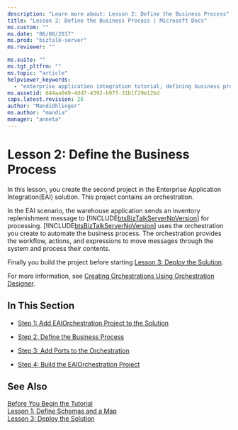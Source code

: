 ```yaml
---
description: "Learn more about: Lesson 2: Define the Business Process"
title: "Lesson 2: Define the Business Process | Microsoft Docs"
ms.custom: ""
ms.date: "06/08/2017"
ms.prod: "biztalk-server"
ms.reviewer: ""

ms.suite: ""
ms.tgt_pltfrm: ""
ms.topic: "article"
helpviewer_keywords: 
  - "enterprise application integration tutorial, defining business processes"
ms.assetid: 644aa049-4dd7-4392-b97f-31b1f29e12bd
caps.latest.revision: 26
author: "MandiOhlinger"
ms.author: "mandia"
manager: "anneta"
---
```

# Lesson 2: Define the Business Process
In this lesson, you create the second project in the Enterprise Application Integration(EAI) solution. This project contains an orchestration.  
  
 In the EAI scenario, the warehouse application sends an inventory replenishment message to [!INCLUDE[btsBizTalkServerNoVersion](../includes/btsbiztalkservernoversion-md.md)] for processing. [!INCLUDE[btsBizTalkServerNoVersion](../includes/btsbiztalkservernoversion-md.md)] uses the orchestration you create to automate the business process. The orchestration provides the workflow, actions, and expressions to move messages through the system and process their contents.  
  
 Finally you build the project before starting [Lesson 3: Deploy the Solution](../core/lesson-3-deploy-the-solution.md).  
  
 For more information, see [Creating Orchestrations Using Orchestration Designer](../core/creating-orchestrations-using-orchestration-designer.md).  
  
## In This Section  
  
-   [Step 1: Add EAIOrchestration Project to the Solution](../core/step-1-add-eaiorchestration-project-to-the-solution.md)  
  
-   [Step 2: Define the Business Process](../core/step-2-define-the-business-process.md)  
  
-   [Step 3: Add Ports to the Orchestration](../core/step-3-add-ports-to-the-orchestration.md)  
  
-   [Step 4: Build the EAIOrchestration Project](../core/step-4-build-the-eaiorchestration-project.md)  
  
## See Also  
 [Before You Begin the Tutorial](../core/before-you-begin-the-tutorial.md)   
 [Lesson 1: Define Schemas and a Map](../core/lesson-1-define-schemas-and-a-map.md)   
 [Lesson 3: Deploy the Solution](../core/lesson-3-deploy-the-solution.md)
